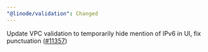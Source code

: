 ```yaml
---
"@linode/validation": Changed
---
```


Update VPC validation to temporarily hide mention of IPv6 in UI, fix punctuation ([#11357](https://github.com/linode/manager/pull/11357))
